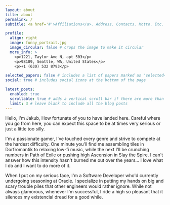 ```yaml
---
layout: about
title: about
permalink: /
subtitle: <a href='#'>Affiliations</a>. Address. Contacts. Motto. Etc.

profile:
  align: right
  image: funny_portrait.jpg
  image_circular: false # crops the image to make it circular
  more_info: >
    <p>1221, Taylor Ave N, apt 503</p>
    <p>98109, Seattle, WA, United States</p>
    <p>+1 (630) 532 8793</p>

selected_papers: false # includes a list of papers marked as "selected={true}"
social: true # includes social icons at the bottom of the page

latest_posts:
  enabled: true
  scrollable: true # adds a vertical scroll bar if there are more than 3 new posts items
  limit: 3 # leave blank to include all the blog posts
---
```



Hello, I'm Jakub,
How fortunate of you to have landed here. Careful where you go from here, you can expect this space to be at times very serious or just a little too silly. 

I'm a passionate gamer, I've touched every genre and strive to compete at the hardest difficulty. One minute
you'll find me assembling tiles in Dorfromantik to relaxing low-fi music, while the next I'll be crunching numbers in
Path of Exile or pushing high Ascension in Slay the Spire. I can't answer how this intensity hasn't burned me out over the years...
I love what I do and I want to do more of it.

When I put on my serious face, I'm a Software Developer who'd currently undergoing seasoning at Oracle. I specialize in putting my hands on
big and scary trouble piles that other engineers would rather ignore. While not always glamorous, whenever I'm successful, I ride a high so
pleasant that it silences my existencial dread for a good while.


